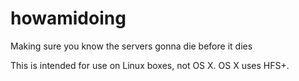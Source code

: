 # howamidoing

Making sure you know the servers gonna die before it dies

This is intended for use on Linux boxes, not OS X. OS X uses HFS+.
